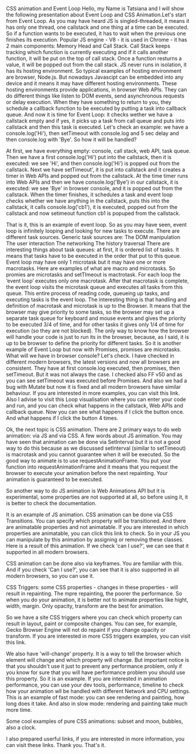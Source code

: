 CSS animation and Event Loop
Hello, my Name is Tatsiana and I will show the following presentation about Event Loop and CSS Animation.Let's start from Event Loop.
As you may have heard JS is singled-threaded, it means it has only one thread, one callstack and one thing at a time can be executed.
So if a function wants to be executed, it has to wait when the previous one finishes its execution.
Popular JS engine - V8 - it is used in Chrome - it has 2 main components: Memory Head and Call Stack. Call Stack keeps tracking which function is currently executing and if it calls another function, it will be put on the top of call stack. Once a function resturns a value, it will be popped out from the call stack.
JS never runs in isolation, it has its hosting environment. So typical examples of hosting environment are browser, Node.js. But nowadays Javascipt can be embedded into any device and it means it may have different hosting environments.
These hosting environments provide applications, in browser Web APIs. They can do different things like listen to DOM events, send asynchronous requests or delay execution. When they have something to return to you, they schedule a callback function to be executed by putting a task into callback queue. And now it is time for Event Loop: it checks wether we have a callstack empty and if yes, it picks up a task from call queue and puts into callstack and then this task is executed.
Let's check an example: we have a console.log('Hi'), then setTimeout with console.log and 5 sec delay and then console.log with 'Bye'. So how it will be handled?

At first, we have everything empty: console, call stack, web API, task queue. Then we have a first console.log('Hi') put into the callstack, then it is executed: we see 'Hi', and then console.log('Hi')  is popped out from the callstack. Next we have setTimeout', it is put into callstack and it creates a timer in Web APIs and popped out from the callstack. At the time timer runs into Web APIs and then we have console.log('Bye') in our callstack, it is executed: we see 'Bye' in browser console, and it is popped out from the callstack. When the timer finishes, it schedules a task and event loop checks whether we have anything in the callstack, puts this into the callstack, it calls console.log('cb1'), it is executed, popped out from the callstack and now setimeout function cb1 is popuped from the callstack. 

That is it, this is an example of event loop.
So as you may have seen, event loop is infinitely looping and looking for new tasks to execute. There are different task sources. Generic task sources are: 
The DOM manipulation
The user interaction
The networking
The history traversal
There are interesting things about task queues:
at first, it is ordered list of tasks. It means that tasks have to be executed in the order that put to this queue.
Event loop may have only 1 microtask but it may have one or more macrotasks.
Here are examples of what are macro and microtasks. So promies are microtasks and setTImeout is mactrotask.
For each loop the ‘event loop’ executes only one macrotask. After that macrotask is complete, the event loop visits the microtask queue and executes all tasks from this queue. This entire process of reading code, queueing up tasks, and executing tasks is the event loop.
The interesting thing is that handling and definition of macrotask and microtask is up to the Browser. It means that the browser may give priority to some tasks, so the browser may set up a separate task queue for keyboard and mouse events and gives the priority to be executed 3/4 of time, and for other tasks it gives only 1/4 of time for execution (so they are not blocked). The only way to know how the browser will handle your code is just to run its in the browser, because, as I said, it is up to be browser to define the priority for different tasks.
So it is another example of Event Loop but now with Promises, promises are microtasks. What will we have in browser console? Let's check.
I have checked in different modern browsers, the latest versions and now all browsers are consistent. They have at first console.log executed, then promises, then setTimeout. But it was not always the case. I checked also FF v50 and as you can see setTimeout was executed before Promises. And also we had a bug with Mutate but now it is fixed and all modern browsers have similar behaviour.
 If you are interested in more examples, you can visit this link.
 Also I advise to visit this Loop visualisation where you can enter your code and run, and you can check what happens in the callstack, Web APIs and callback queue. Now you can see what happens if I click the button once. And what happens if I click the button 4 times.
 
 Ok, the next topic is CSS animation. There are 2 primary ways to do web animation: via JS and via CSS. 
 A few words about JS animation. You may have seen that animation can be done via SetInterval but it is not a good way to do this because as we discussed setInterval (similar to setTimeout) is macrotask and you cannot guarantee when it will be executed.
 So the good way to animate is to use requestAnimationFrame. You put your function into requestAnimationFrame and it means that you request the browser to execute your animation before the next repainting. Your animation is guaranteed to be executed.
 
 So another way to do JS animation is Web Animations API but it is experimental, some properties are not supported at all, so before using it, it is better to check the documentation.
 
 It is an example of JS animation.
 CSS animation can be done via CSS Transitions. You can specify which property will be transitioned. And there are animatable properties and not animatable. If you are interested in which properties are animatable, you can click this link to check. So in your JS you can manipulate by this animation by assigning or removing these classes.
 Here is a result of this animation. If we check 'can I use?', we can see that it supported in all modern browsers.
 
 CSS animation can be done also via keyframes. You are familiar with this. And if you check 'Can I use?', you can see that it is also supported in all modern browsers, so you can use it.
 
 CSS Triggers: some CSS properties - changes in these properties - will result in repainting.  The mpre repainting, the poorer the performance. So when you do your animation, it is better not to animate properties like hight, width, margin. Only opacity, transform are the best for animation. 
 
 So we have a site CSS triggers where you can check which property can result in layout, paint or composite changes. You can see, for example, Gecko Browser Engine will not do repaint if you change opacity or transform. If you are interested in more CSS triggers examples, you can visit this link.
 
 We also have 'will-change' property. It is a way to tell the browser which element will change and which property will change. But important notice is that you shouldn't use it just to prevent any performance problem, only if you know for sure that you will have performance problem you should use this property. So it is an example.
 If you are interested in animation performance, you can use your dev tools, performance, timeline to check how your animation wll be handled with different Network and CPU settings. This is an example of fast mode: you can see rendering and painting, how long does it take. And also in slow mode: rendering and painting take much more time.
 
 Some cool examples of pure CSS animations: subset and moon, bubbles, also a clock. 

I also prepared userful links, if you are interested in more information, you can visit these links.
Thank you. That's it. 
